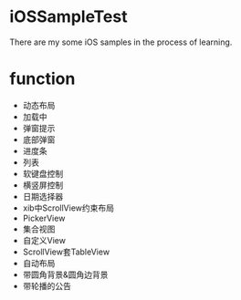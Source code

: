 # iOSSampleTest
There are my some iOS samples in the process of learning.

# function

* 动态布局
* 加载中
* 弹窗提示
* 底部弹窗
* 进度条
* 列表
* 软键盘控制
* 横竖屏控制
* 日期选择器
* xib中ScrollView约束布局
* PickerView
* 集合视图
* 自定义View
* ScrollView套TableView
* 自动布局
* 带圆角背景&圆角边背景
* 带轮播的公告


